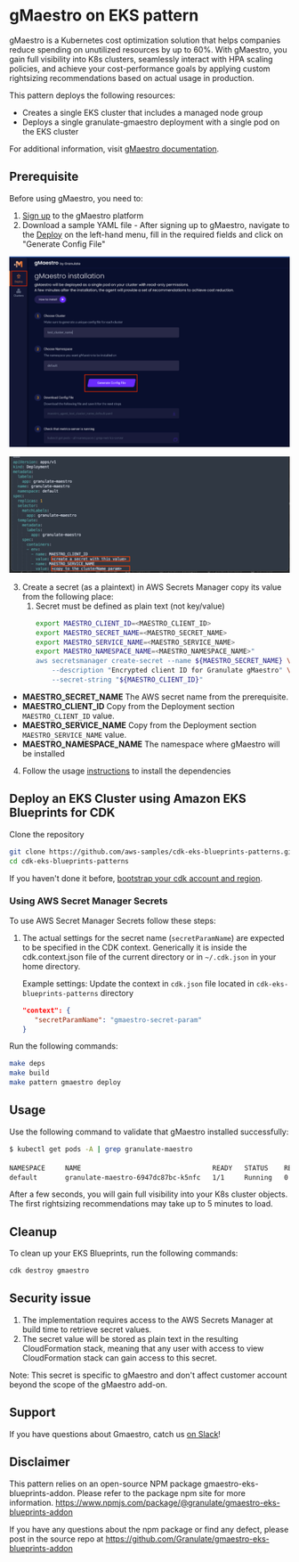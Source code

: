 # gMaestro on EKS pattern

gMaestro is a Kubernetes cost optimization solution that helps companies reduce spending on unutilized resources by up to 60%.
With gMaestro, you gain full visibility into K8s clusters, seamlessly interact with HPA scaling policies, and achieve your cost-performance goals by applying custom rightsizing recommendations based on actual usage in production.

This pattern deploys the following resources:
- Creates a single EKS cluster that includes a managed node group
- Deploys a single granulate-gmaestro deployment with a single pod on the EKS cluster

For additional information, visit [gMaestro documentation](https://gmaestro.gitbook.io/gmaestro-docs/).

## Prerequisite 
Before using gMaestro, you need to:
1. [Sign up](https://app.granulate.io/gMaestroSignup) to the gMaestro platform
2. Download a sample YAML file - After signing up to gMaestro, navigate to the [Deploy](https://app.granulate.io/deploy) on the left-hand menu, fill in the required fields and click on "Generate Config File" 

![GmaestroGenerateConfigFile](images/gmaestro-generate-config-file.png)

![GmaestroConfigFile](images/gmaestro-config-file.png)

3. Create a secret (as a plaintext) in AWS Secrets Manager copy its value from the following place:
   1. Secret must be defined as plain text (not key/value)
      ```bash
      export MAESTRO_CLIENT_ID=<MAESTRO_CLIENT_ID>
      export MAESTRO_SECRET_NAME=<MAESTRO_SECRET_NAME>
      export MAESTRO_SERVICE_NAME=<MAESTRO_SERVICE_NAME>
      export MAESTRO_NAMESPACE_NAME=<MAESTRO_NAMESPACE_NAME>"
      aws secretsmanager create-secret --name ${MAESTRO_SECRET_NAME} \
          --description "Encrypted client ID for Granulate gMaestro" \
          --secret-string "${MAESTRO_CLIENT_ID}"
      ```
      
- **MAESTRO_SECRET_NAME** The AWS secret name from the prerequisite.
- **MAESTRO_CLIENT_ID** Copy from the Deployment section `MAESTRO_CLIENT_ID` value.
- **MAESTRO_SERVICE_NAME** Copy from the Deployment section `MAESTRO_SERVICE_NAME` value.
- **MAESTRO_NAMESPACE_NAME** The namespace where gMaestro will be installed

4. Follow the usage [instructions](../../README.md#usage) to install the dependencies
   
## Deploy an EKS Cluster using Amazon EKS Blueprints for CDK

Clone the repository

```sh
git clone https://github.com/aws-samples/cdk-eks-blueprints-patterns.git
cd cdk-eks-blueprints-patterns
```

If you haven't done it before, [bootstrap your cdk account and region](https://docs.aws.amazon.com/cdk/v2/guide/bootstrapping.html).

### Using AWS Secret Manager Secrets
To use AWS Secret Manager Secrets follow these steps:

1. The actual settings for the secret name (```secretParamName```) are expected to be specified in the CDK context. Generically it is inside the cdk.context.json file of the current directory or in `~/.cdk.json` in your home directory.

	 Example settings: Update the context in `cdk.json` file located in `cdk-eks-blueprints-patterns` directory
	 ```json
    "context": {
        "secretParamName": "gmaestro-secret-param"
    }
    ```
 
Run the following commands:

```sh
make deps
make build
make pattern gmaestro deploy
```

## Usage

Use the following command to validate that gMaestro installed successfully:

```bash
$ kubectl get pods -A | grep granulate-maestro

NAMESPACE     NAME                                 READY   STATUS    RESTARTS   AGE
default       granulate-maestro-6947dc87bc-k5nfc   1/1     Running   0          11m
```

After a few seconds, you will gain full visibility into your K8s cluster objects.
The first rightsizing recommendations may take up to 5 minutes to load.


## Cleanup

To clean up your EKS Blueprints, run the following commands:

```sh
cdk destroy gmaestro
```

## Security issue

1. The implementation requires access to the AWS Secrets Manager at build time to retrieve secret values.
2. The secret value will be stored as plain text in the resulting CloudFormation stack, meaning that any user with access to view CloudFormation stack can gain access to this secret.

Note: This secret is specific to gMaestro and don't affect customer account beyond the scope of the gMaestro add-on.

## Support

If you have questions about Gmaestro, catch us [on Slack](https://granulatecommunity.slack.com/archives/C03RK0HN2TU)!

## Disclaimer

This pattern relies on an open-source NPM package gmaestro-eks-blueprints-addon. Please refer to the package npm site for more information.
<https://www.npmjs.com/package/@granulate/gmaestro-eks-blueprints-addon>

If you have any questions about the npm package or find any defect, please post in the source repo at 
<https://github.com/Granulate/gmaestro-eks-blueprints-addon>
